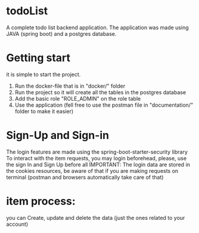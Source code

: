 # todoList
A complete todo list backend application.
The application was made using JAVA (spring boot) and a postgres database.

# Getting start
it is simple to start the project.
1. Run the docker-file that is in "docker/" folder
2. Run the project so it will create all the tables in the postgres database 
3. Add the basic role "ROLE_ADMIN" on the role table
4. Use the application (fell free to use the postman file in "documentation/" folder to make it easier)

# Sign-Up and Sign-in
The login features are made using the spring-boot-starter-security library
To interact with the item requests, you may login beforehead, please, use the sign In and Sign Up before all
ÍMPORTANT: The login data are stored in the cookies resources, be aware of that if you are making requests on terminal (postman and browsers automatically take care of that)

# item process:
you can Create, update and delete the data (just the ones related to your account)